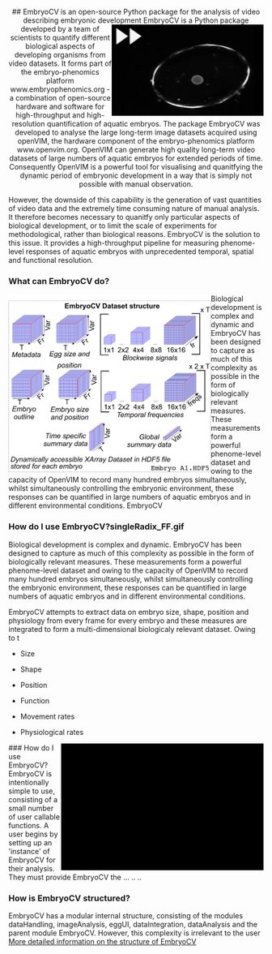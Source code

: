 
<p align="center"> ## EmbryoCV is an open-source Python package for the analysis of video describing embryonic development </>



<img src="assets/singleRadix_FF.gif" align = "right" width="300" height = "180"/>
EmbryoCV is a Python package developed by a team of scientists to quantify different biological aspects of developing organisms from video datasets. It forms part of the embryo-phenomics platform www.embryophenomics.org - a combination of open-source hardware and software for high-throughput and high-resolution quantification of aquatic embryos. The package EmbryoCV was developed to analyse the large long-term image datasets acquired using openVIM, the hardware component of the embryo-phenomics platform www.openvim.org. OpenVIM can generate high quality long-term video datasets of large numbers of aquatic embryos for extended periods of time. Consequently OpenVIM is a powerful tool for visualising and quanitfying the dynamic period of embryonic development in a way that is simply not possible with manual observation. 

However, the downside of this capability is the generation of vast quantities of video data and the extremely time consuming nature of manual analysis. It therefore becomes necessary to quanitfy only particular aspects of biological development, or to limit the scale of experiments for methodological, rather than biological reasons. EmbryoCV is the solution to this issue. It provides a high-throughput pipeline for measuring phenome-level responses of aquatic embryos with unprecedented temporal, spatial and functional resolution.


### What can EmbryoCV do?

<img src="assets/datasetStructure.png" align = "left" width="400"/>

Biological development is complex and dynamic and EmbryoCV has been designed to capture as much of this complexity as possible in the form of biologically relevant measures. These measurements form a powerful phenome-level dataset and owing to the capacity of OpenVIM to record many hundred embryos simultaneously, whilst simultaneously controlling the embryonic environment, these responses can be quantified in large numbers of aquatic embryos and in different environmental conditions.
EmbryoCV




### How do I use EmbryoCV?singleRadix_FF.gif
Biological development is complex and dynamic. EmbryoCV has been designed to capture as much of this complexity as possible in the form of biologically relevant measures. These measurements form a powerful phenome-level dataset and owing to the capacity of OpenVIM to record many hundred embryos simultaneously, whilst simultaneously controlling the embryonic environment, these responses can be quantified in large numbers of aquatic embryos and in different environmental conditions.



EmbryoCV attempts to extract data on embryo size, shape, position and physiology from every frame for every embryo and these measures are integrated to form a multi-dimensional biologicaly relevant dataset. Owing to t
* Size
* Shape
* Position
* Function

* Movement rates
* Physiological rates 

<img src="assets/embryocvScrollingData_cropped.gif" align = "right" width="400" height="250" />
### How do I use EmbryoCV?
EmbryoCV is intentionally simple to use, consisting of a small number of user callable functions. A user begins by setting up an 'instance' of EmbryoCV for their analysis. They must provide EmbryoCV the ...
..
..


### How is EmbryoCV structured?
EmbryoCV has a modular internal structure, consisting of the modules dataHandling, imageAnalysis, eggUI, dataIntegration, dataAnalysis and the parent module EmbryoCV. However, this complexity is irrelevant to the user [More detailed information on the structure of EmbryoCV](programStructure.md)




